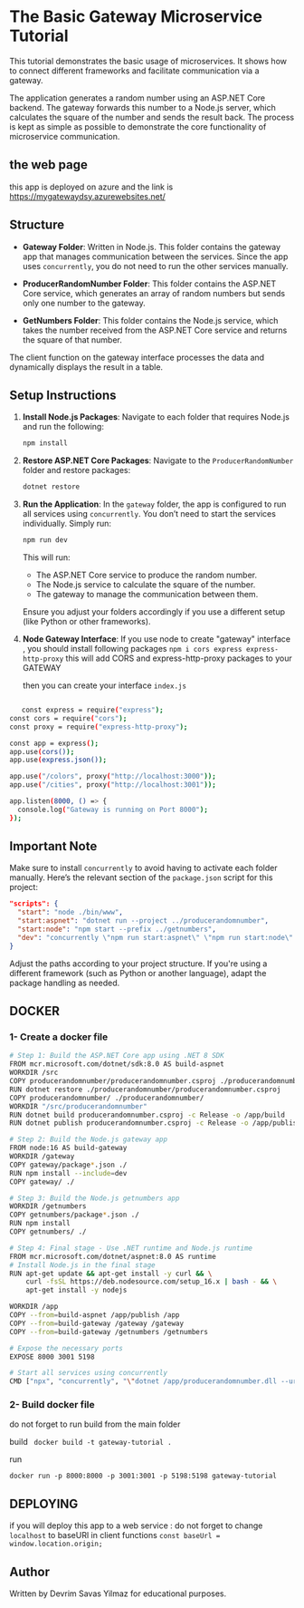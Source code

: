# The Basic Gateway Microservice Tutorial

This tutorial demonstrates the basic usage of microservices. It shows how to connect different frameworks and facilitate communication via a gateway.

The application generates a random number using an ASP.NET Core backend. The gateway forwards this number to a Node.js server, which calculates the square of the number and sends the result back. The process is kept as simple as possible to demonstrate the core functionality of microservice communication.

## the web page

this app is deployed on azure and the link is
https://mygatewaydsy.azurewebsites.net/

## Structure

- **Gateway Folder**: Written in Node.js. This folder contains the gateway app that manages communication between the services. Since the app uses `concurrently`, you do not need to run the other services manually.
- **ProducerRandomNumber Folder**: This folder contains the ASP.NET Core service, which generates an array of random numbers but sends only one number to the gateway.

- **GetNumbers Folder**: This folder contains the Node.js service, which takes the number received from the ASP.NET Core service and returns the square of that number.

The client function on the gateway interface processes the data and dynamically displays the result in a table.

## Setup Instructions

1. **Install Node.js Packages**:
   Navigate to each folder that requires Node.js and run the following:

   ```bash
   npm install
   ```

2. **Restore ASP.NET Core Packages**:
   Navigate to the `ProducerRandomNumber` folder and restore packages:

   ```bash
   dotnet restore
   ```

3. **Run the Application**:
   In the `gateway` folder, the app is configured to run all services using `concurrently`. You don’t need to start the services individually. Simply run:

   ```bash
   npm run dev
   ```

   This will run:

   - The ASP.NET Core service to produce the random number.
   - The Node.js service to calculate the square of the number.
   - The gateway to manage the communication between them.

   Ensure you adjust your folders accordingly if you use a different setup (like Python or other frameworks).

4. **Node Gateway Interface**:
   If you use node to create "gateway" interface , you should install following packages
   `npm i cors express express-http-proxy`
   this will add CORS and express-http-proxy packages to your GATEWAY

   then you can create your interface `index.js`

```bash

   const express = require("express");
const cors = require("cors");
const proxy = require("express-http-proxy");

const app = express();
app.use(cors());
app.use(express.json());

app.use("/colors", proxy("http://localhost:3000"));
app.use("/cities", proxy("http://localhost:3001"));

app.listen(8000, () => {
  console.log("Gateway is running on Port 8000");
});
```

## Important Note

Make sure to install `concurrently` to avoid having to activate each folder manually. Here’s the relevant section of the `package.json` script for this project:

```json
"scripts": {
  "start": "node ./bin/www",
  "start:aspnet": "dotnet run --project ../producerandomnumber",
  "start:node": "npm start --prefix ../getnumbers",
  "dev": "concurrently \"npm run start:aspnet\" \"npm run start:node\" \"npm start\""
}
```

Adjust the paths according to your project structure. If you're using a different framework (such as Python or another language), adapt the package handling as needed.

## DOCKER

### 1- Create a docker file

```bash
# Step 1: Build the ASP.NET Core app using .NET 8 SDK
FROM mcr.microsoft.com/dotnet/sdk:8.0 AS build-aspnet
WORKDIR /src
COPY producerandomnumber/producerandomnumber.csproj ./producerandomnumber/
RUN dotnet restore ./producerandomnumber/producerandomnumber.csproj
COPY producerandomnumber/ ./producerandomnumber/
WORKDIR "/src/producerandomnumber"
RUN dotnet build producerandomnumber.csproj -c Release -o /app/build
RUN dotnet publish producerandomnumber.csproj -c Release -o /app/publish

# Step 2: Build the Node.js gateway app
FROM node:16 AS build-gateway
WORKDIR /gateway
COPY gateway/package*.json ./
RUN npm install --include=dev
COPY gateway/ ./

# Step 3: Build the Node.js getnumbers app
WORKDIR /getnumbers
COPY getnumbers/package*.json ./
RUN npm install
COPY getnumbers/ ./

# Step 4: Final stage - Use .NET runtime and Node.js runtime
FROM mcr.microsoft.com/dotnet/aspnet:8.0 AS runtime
# Install Node.js in the final stage
RUN apt-get update && apt-get install -y curl && \
    curl -fsSL https://deb.nodesource.com/setup_16.x | bash - && \
    apt-get install -y nodejs

WORKDIR /app
COPY --from=build-aspnet /app/publish /app
COPY --from=build-gateway /gateway /gateway
COPY --from=build-gateway /getnumbers /getnumbers

# Expose the necessary ports
EXPOSE 8000 3001 5198

# Start all services using concurrently
CMD ["npx", "concurrently", "\"dotnet /app/producerandomnumber.dll --urls http://0.0.0.0:5198\"", "\"npm start --prefix /getnumbers\"", "\"npm start --prefix /gateway\""]
```

### 2- Build docker file

do not forget to run build from the main folder

build
` docker build -t gateway-tutorial .`

run

`docker run -p 8000:8000 -p 3001:3001 -p 5198:5198 gateway-tutorial `

## DEPLOYING

if you will deploy this app to a web service : do not forget to change `localhost` to
baseURl in client functions
`const baseUrl = window.location.origin;`

## Author

Written by Devrim Savas Yilmaz for educational purposes.
